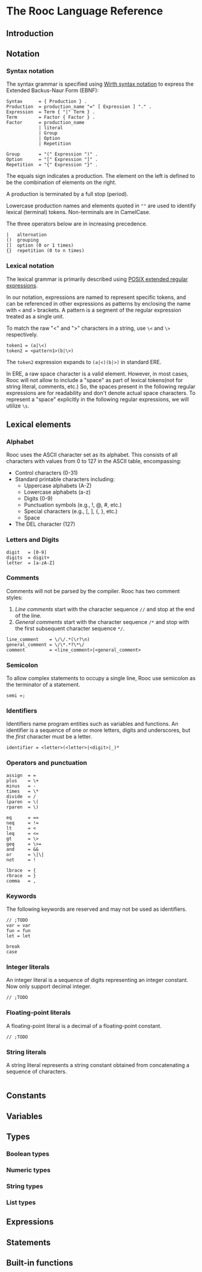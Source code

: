 # The Rooc Language Reference

## Introduction

## Notation

### Syntax notation

The syntax grammar is specified using [Wirth syntax notation](https://en.wikipedia.org/wiki/Wirth_syntax_notation) to express the Extended Backus-Naur Form (EBNF):

```ebnf
Syntax      = { Production } .
Production  = production_name "=" [ Expression ] "." .
Expression  = Term { "|" Term } .
Term        = Factor { Factor } .
Factor      = production_name
            | literal
            | Group 
            | Option 
            | Repetition

Group       = "(" Expression ")" .
Option      = "[" Expression "]" .
Repetition  = "{" Expression "}" .
```

The equals sign indicates a production. 
The element on the left is defined to be the combination of elements on the right. 

A production is terminated by a full stop (period).

Lowercase production names and elements quoted in `""` are used to identify lexical (terminal) tokens. Non-terminals are in CamelCase. 

The three operators below are in increasing precedence.

```ebnf
|   alternation
()  grouping
[]  option (0 or 1 times)
{}  repetition (0 to n times)
```

### Lexical notation

The lexical grammar is primarily described using [POSIX extended regular expressions](https://en.wikibooks.org/wiki/Regular_Expressions/POSIX-Extended_Regular_Expressions).

In our notation, expressions are named to represent specific tokens, and can be referenced in other expressions as patterns by enclosing the name with `<` and `>` brackets. 
A pattern is a segment of the regular expression treated as a single unit.

To match the raw "<" and ">" characters in a string, use `\<` and `\>` respectively.

```
token1 = (a|\<)
token2 = <pattern1>(b|\>)
```

The `token2` expression expands to `(a|<)(b|>)` in standard ERE.

In ERE, a raw space character is a valid element. 
However, in most cases, Rooc will not allow to include a "space" as part of lexical tokens(not for string literal, comments, etc.) So, the spaces present in the following regular expressions are for readability and don't denote actual space characters.
To represent a "space" explicitly in the following regular expressions, we will utilize `\s`.

## Lexical elements

### Alphabet

Rooc uses the ASCII character set as its alphabet. This consists of all characters with values from 0 to 127 in the ASCII table, encompassing:

* Control characters (0-31)
* Standard printable characters including:
    * Uppercase alphabets (A-Z)
    * Lowercase alphabets (a-z)
    * Digits (0-9)
    * Punctuation symbols (e.g., !, @, #, etc.)
    * Special characters (e.g., [, ], {, }, etc.)
    * Space
* The DEL character (127)

### Letters and Digits

```
digit   = [0-9]
digits  = digit+
letter  = [a-zA-Z]
```

### Comments

Comments will not be parsed by the compiler. Rooc has two comment styles:

1. _Line comments_ start with the character sequence `//` and stop at the end of the line.
2. _General comments_ start with the character sequence `/*` and stop with the first subsequent character sequence `*/`.

```
line_comment    = \/\/.*(\r?\n)
general_comment = \/\*.*?\*\/
comment         = <line_comment>|<general_comment>
```

### Semicolon

To allow complex statements to occupy a single line, Rooc use semicolon as the terminator of a statement. 

```
semi =;
```

### Identifiers

Identifiers name program entities such as variables and functions. An identifier is a sequence of one or more letters, digits and underscores, but the *first* character must be a letter.

```
identifier = <letter>(<letter>|<digit>|_)*
```

### Operators and punctuation

```
assign  = =
plus    = \+
minus   = -
times   = \*
divide  = /
lparen  = \(
rparen  = \)

eq      = ==
neq     = !=
lt      = <
leq     = <=
gt      = \>
geq     = \>=
and     = &&
or      = \|\|
not     = !

lbrace  = {
rbrace  = }
comma   = ,
```

### Keywords

The following keywords are reserved and may not be used as identifiers.

```
// ;TODO
var = var 
fun = fun 
let = let 

break
case
```

### Integer literals

An integer literal is a sequence of digits representing an integer constant. Now only support decimal integer.

```
// ;TODO
```


### Floating-point literals

A floating-point literal is a decimal of a floating-point constant.


```
// ;TODO
```


### String literals

A string literal represents a string constant obtained from concatenating a sequence of characters.

```

```

## Constants


## Variables


## Types

### Boolean types

### Numeric types

### String types

### List types

<!-- ;TODO
Struct types
Function types
trait types
 -->

## Expressions

## Statements

## Built-in functions